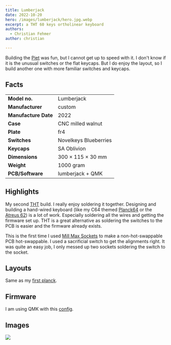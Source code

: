 ```yaml
---
title: Lumberjack
date: 2022-10-20
hero: /images/lumberjack/hero.jpg.webp
excerpt: a THT 60 keys ortholinear keyboard
authors:
  - Christian Fehmer
author: christian

---
```


Building the [Piet](/post/2022-05-21-lumberjack-piet) was fun, but I cannot get up to speed with it. I don't know if it is the unusual switches or the flat keycaps. But I do enjoy the layout, so I build another one with more familiar switches and keycaps.

## Facts 

| | |
|---------------------|-----------------------------------------------------------------------------------------------|
| **Model no.** | Lumberjack |
| **Manufacturer** | custom |
| **Manufacture Date** | 2022 |
| **Case** | CNC milled walnut |
| **Plate** | fr4 |
| **Switches** | Novelkeys Blueberries |
| **Keycaps** | SA Oblivion |
| **Dimensions** | 300 × 115 × 30 mm |
| **Weight** | 1000 gram |
| **PCB/Software** | lumberjack + QMK |


## Highlights

My second [THT](https://en.wikipedia.org/wiki/Through-hole_technology) build. I really enjoy soldering it together. Designing and building a hand-wired keyboard (like my C64 themed [Planck64](/post/2020-04-06-planck64/) or the [Atreus 62](/post/2020-07-18-atreus62/)) is a lot of work. Especially soldering all the wires and getting the firmware set up. THT is a great alternative as soldering the switches to the PCB is easier and the firmware already exists.

This is the first time I used [Mill Max Sockets](https://www.mill-max.com/products/new/pcb-sockets-and-micro-plugs) to make a non-hot-swappable PCB hot-swappable. I used a sacrificial switch to get the alignments right. It was quite an easy job, I only messed up two sockets soldering the switch to the socket.

## Layouts

Same as my [first planck](/post/2020-04-05-planck/).

## Firmware

I am using QMK with this [config](https://github.com/fehmer/qmk_firmware/tree/fehmer/keyboards/peej/lumberjack/keymaps/fehmer).

## Images


<div class="Image__Large">
  <img src="/images/lumberjack/1.jpg.webp"  />
</div>
